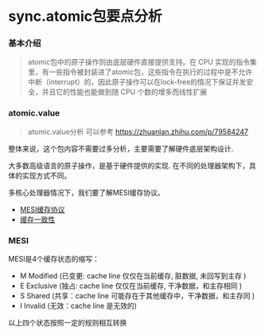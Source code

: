 sync.atomic包要点分析
==

### 基本介绍

> atomic包中的原子操作则由底层硬件直接提供支持。在 CPU 实现的指令集里，有一些指令被封装进了atomic包，这些指令在执行的过程中是不允许中断（interrupt）的，因此原子操作可以在lock-free的情况下保证并发安全，并且它的性能也能做到随 CPU 个数的增多而线性扩展

### atomic.value

> atomic.value分析 可以参考  https://zhuanlan.zhihu.com/p/79584247

整体来说，这个包内容不需要过多分析，主要需要了解硬件底层架构设计.

大多数高级语言的原子操作，是基于硬件提供的实现. 在不同的处理器架构下，具体的实现方式不同。

多核心处理器情况下，我们要了解MESI缓存协议。

- [MESI缓存协议](https://en.wikipedia.org/wiki/MESI_protocol)
- [缓存一致性](https://en.wikipedia.org/wiki/Cache_coherence)


### MESI

MESI是4个缓存状态的缩写：
- M  Modified (已变更: cache line 仅仅在当前缓存, 脏数据, 未回写到主存 )
- E  Exclusive (独占: cache line 仅仅在当前缓存, 干净数据，和主存相同 )
- S  Shared (共享：cache line 可能存在于其他缓存中，干净数据，和主存同 )
- I  Invalid (无效：cache line 是无效的)

以上四个状态按照一定的规则相互转换






